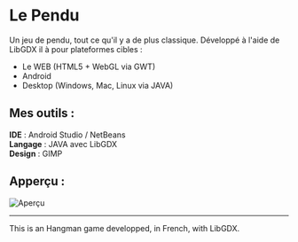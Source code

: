 Le Pendu
========

Un jeu de pendu, tout ce qu'il y a de plus classique.
Développé à l'aide de LibGDX il à pour plateformes cibles :
* Le WEB (HTML5 + WebGL via GWT)
* Android
* Desktop (Windows, Mac, Linux via JAVA)

Mes outils :
------------

**IDE** : Android Studio / NetBeans  
**Langage** : JAVA avec LibGDX  
**Design** : GIMP

Apperçu :
---------

![Aperçu](https://raw.githubusercontent.com/neeftarah/le-pendu/master/design_sources/preview.png)


---------------------

This is an Hangman game developped, in French, with LibGDX.
